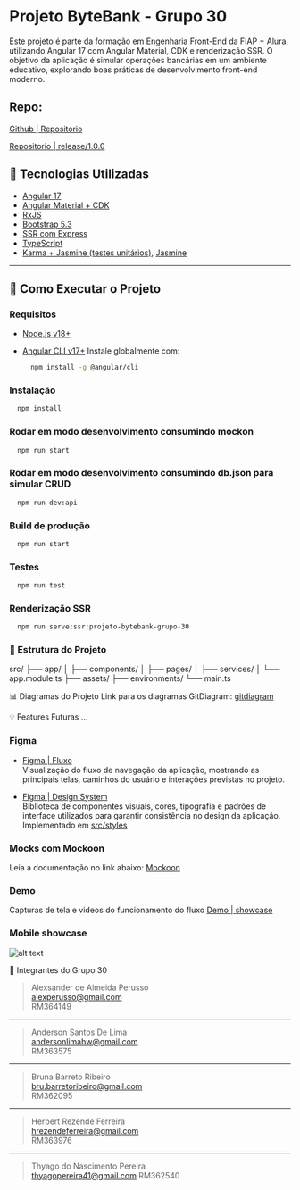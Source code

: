# Projeto ByteBank - Grupo 30

Este projeto é parte da formação em Engenharia Front-End da FIAP + Alura, utilizando Angular 17 com Angular Material, CDK e renderização SSR. O objetivo da aplicação é simular operações bancárias em um ambiente educativo, explorando boas práticas de desenvolvimento front-end moderno.

## Repo:

[Github | Repositorio](https://github.com/brubribeiro/projeto-bytebank-grupo-30)

[Repositorio | release/1.0.0](https://github.com/brubribeiro/projeto-bytebank-grupo-30/tree/release/1.0.0)

## 🧰 Tecnologias Utilizadas

- [Angular 17](https://angular.dev)
- [Angular Material + CDK](https://material.angular.io/)
- [RxJS](https://rxjs.dev/)
- [Bootstrap 5.3](https://getbootstrap.com/docs/5.3/getting-started/introduction/)
- [SSR com Express](https://expressjs.com/)
- [TypeScript](https://www.typescriptlang.org/)
- [Karma + Jasmine (testes unitários)](https://karma-runner.github.io/latest/index.html), [Jasmine](https://jasmine.github.io/)

---

## 🚀 Como Executar o Projeto

### Requisitos

- [Node.js v18+](https://nodejs.org/en/download/)

- [Angular CLI v17+](https://angular.dev/tools/cli)
  Instale globalmente com:

  ```bash
    npm install -g @angular/cli
  ```

### Instalação

```bash
  npm install
```

### Rodar em modo desenvolvimento consumindo mockon

```bash
  npm run start
```

### Rodar em modo desenvolvimento consumindo db.json para simular CRUD

```bash
  npm run dev:api
```

### Build de produção

```bash
  npm run start
```

### Testes

```bash
  npm run test
```

### Renderização SSR

```bash
  npm run serve:ssr:projeto-bytebank-grupo-30
```

### 📁 Estrutura do Projeto

src/
├── app/
│ ├── components/
│ ├── pages/
│ ├── services/
│ └── app.module.ts
├── assets/
├── environments/
└── main.ts

📊 Diagramas do Projeto
Link para os diagramas GitDiagram:
[gitdiagram](https://gitdiagram.com/brubribeiro/projeto-bytebank-grupo-30)

💡 Features Futuras
...

### Figma

- [Figma | Fluxo](https://www.figma.com/design/195jMSq979FiewTWRE0Ltl/Tech-Challenge?node-id=1-166&p=f)  
  Visualização do fluxo de navegação da aplicação, mostrando as principais telas, caminhos do usuário e interações previstas no projeto.

- [Figma | Design System](https://www.figma.com/design/195jMSq979FiewTWRE0Ltl/Tech-Challenge?node-id=0-1&p=f)  
  Biblioteca de componentes visuais, cores, tipografia e padrões de interface utilizados para garantir consistência no design da aplicação.
  Implementado em
  [src/styles](src/styles)

### Mocks com Mockoon

Leia a documentação no link abaixo:
[Mockoon](./src/mocks/README.MD)

### Demo

Capturas de tela e videos do funcionamento do fluxo
[Demo | showcase](showcase/index.md)

### Mobile showcase

![alt text](showcase/release_1.0.0/images/mobile_show_case.gif)

👥 Integrantes do Grupo 30

> Alexsander de Almeida Perusso  
> alexperusso@gmail.com  
> RM364149

---

> Anderson Santos De Lima  
> andersonlimahw@gmail.com  
> RM363575

---

> Bruna Barreto Ribeiro  
> bru.barretoribeiro@gmail.com  
> RM362095

---

> Herbert Rezende Ferreira  
> hrezendeferreira@gmail.com  
> RM363976

---

> Thyago do Nascimento Pereira  
> thyagopereira41@gmail.com
> RM362540

